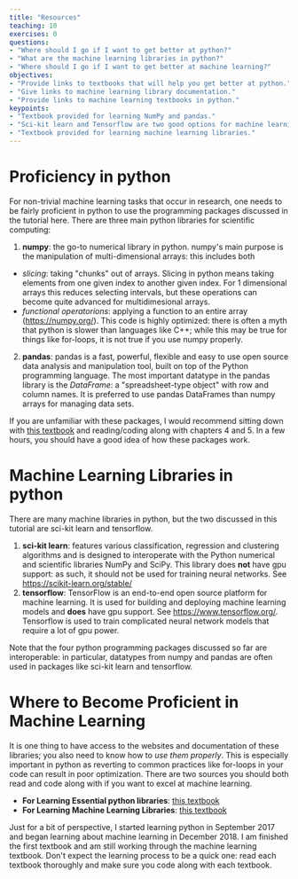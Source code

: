 ```yaml
---
title: "Resources"
teaching: 10
exercises: 0
questions:
- "Where should I go if I want to get better at python?"
- "What are the machine learning libraries in python?"
- "Where should I go if I want to get better at machine learning?"
objectives:
- "Provide links to textbooks that will help you get better at python."
- "Give links to machine learning library documentation."
- "Provide links to machine learning textbooks in python."
keypoints:
- "Textbook provided for learning NumPy and pandas."
- "Sci-kit learn and Tensorflow are two good options for machine learning in python."
- "Textbook provided for learning machine learning libraries."
---
```


# Proficiency in python

For non-trivial machine learning tasks that occur in research, one needs to be fairly proficient in python to use the programming packages discussed in the tutorial here. There are three main python libraries for scientific computing:

1. **numpy**: the go-to numerical library in python. numpy's main purpose is the manipulation of multi-dimensional arrays: this includes both

* *slicing*: taking "chunks" out of arrays. Slicing in python means taking elements from one given index to another given index. For 1 dimensional arrays this reduces selecting intervals, but these operations can become quite advanced for multidimesional arrays.
* *functional operatorions*: applying a function to an entire array (https://numpy.org/). This code is highly optimized: there is often a myth that python is slower than languages like C++; while this may be true for things like for-loops, it is not true if you use numpy properly.

2. **pandas**: pandas is a fast, powerful, flexible and easy to use open source data analysis and manipulation tool, built on top of the Python programming language. The most important datatype in the pandas library is the *DataFrame*: a "spreadsheet-type object" with row and column names. It is preferred to use pandas DataFrames than numpy arrays for managing data sets.

If you are unfamiliar with these packages, I would recommend sitting down with [this textbook](https://www.amazon.ca/Python-Data-Analysis-Wrangling-IPython-ebook/dp/B075X4LT6K/ref=sr_1_1?crid=WLIHOCVH891S&dchild=1&keywords=python+for+data+analysis%2C+2nd+edition&qid=1593460237&sprefix=python+for+data+%2Caps%2C196&sr=8-1) and reading/coding along with chapters 4 and 5. In a few hours, you should have a good idea of how these packages work.

# Machine Learning Libraries in python

There are many machine libraries in python, but the two discussed in this tutorial are sci-kit learn and tensorflow.

1. **sci-kit learn**: features various classification, regression and clustering algorithms and is designed to interoperate with the Python numerical and scientific libraries NumPy and SciPy. This library does **not** have gpu support: as such, it should not be used for training neural networks. See https://scikit-learn.org/stable/
2. **tensorflow**: TensorFlow is an end-to-end open source platform for machine learning. It is used for building and deploying machine learning models and **does** have gpu support. See https://www.tensorflow.org/. Tensorflow is used to train complicated neural network models that require a lot of gpu power.

Note that the four python programming packages discussed so far are interoperable: in particular, datatypes from numpy and pandas are often used in packages like sci-kit learn and tensorflow.

# Where to Become Proficient in Machine Learning

It is one thing to have access to the websites and documentation of these libraries; you also need to know how to *use them properly*. This is especially important in python as reverting to common practices like for-loops in your code can result in poor optimization. There are two sources you should both read and code along with if you want to excel at machine learning.

* **For Learning Essential python libraries**: [this textbook](https://www.amazon.ca/Python-Data-Analysis-Wrangling-IPython-ebook/dp/B075X4LT6K/ref=sr_1_1?crid=WLIHOCVH891S&dchild=1&keywords=python+for+data+analysis%2C+2nd+edition&qid=1593460237&sprefix=python+for+data+%2Caps%2C196&sr=8-1)
* **For Learning Machine Learning Libraries**: [this textbook](https://www.oreilly.com/library/view/hands-on-machine-learning/9781492032632/)

Just for a bit of perspective, I started learning python in September 2017 and began learning about machine learning in December 2018. I am finished the first textbook and am still working through the machine learning textbook. Don't expect the learning process to be a quick one: read each textbook thoroughly and make sure you code along with each textbook.





